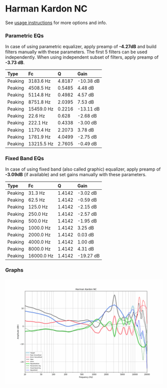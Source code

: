 # Harman Kardon NC
See [usage instructions](https://github.com/jaakkopasanen/AutoEq#usage) for more options and info.

### Parametric EQs
In case of using parametric equalizer, apply preamp of **-4.27dB** and build filters manually
with these parameters. The first 5 filters can be used independently.
When using independent subset of filters, apply preamp of **-3.73 dB**.

| Type    | Fc         |      Q | Gain      |
|:--------|:-----------|:-------|:----------|
| Peaking | 3183.6 Hz  | 4.8187 | -10.38 dB |
| Peaking | 4508.5 Hz  | 0.5485 | 4.48 dB   |
| Peaking | 5114.8 Hz  | 0.4982 | 4.57 dB   |
| Peaking | 8751.8 Hz  | 2.0395 | 7.53 dB   |
| Peaking | 15459.0 Hz | 0.2216 | -13.11 dB |
| Peaking | 22.6 Hz    | 0.628  | -2.68 dB  |
| Peaking | 222.1 Hz   | 0.4338 | -3.00 dB  |
| Peaking | 1170.4 Hz  | 2.2073 | 3.78 dB   |
| Peaking | 1781.9 Hz  | 4.0499 | -2.75 dB  |
| Peaking | 13215.5 Hz | 2.7605 | -0.49 dB  |

### Fixed Band EQs
In case of using fixed band (also called graphic) equalizer, apply preamp of **-3.09dB**
(if available) and set gains manually with these parameters.

| Type    | Fc         |      Q | Gain      |
|:--------|:-----------|:-------|:----------|
| Peaking | 31.3 Hz    | 1.4142 | -3.02 dB  |
| Peaking | 62.5 Hz    | 1.4142 | -0.59 dB  |
| Peaking | 125.0 Hz   | 1.4142 | -2.15 dB  |
| Peaking | 250.0 Hz   | 1.4142 | -2.57 dB  |
| Peaking | 500.0 Hz   | 1.4142 | -1.95 dB  |
| Peaking | 1000.0 Hz  | 1.4142 | 3.25 dB   |
| Peaking | 2000.0 Hz  | 1.4142 | 0.03 dB   |
| Peaking | 4000.0 Hz  | 1.4142 | 1.00 dB   |
| Peaking | 8000.0 Hz  | 1.4142 | 4.31 dB   |
| Peaking | 16000.0 Hz | 1.4142 | -19.27 dB |

### Graphs
![](./Harman%20Kardon%20NC.png)